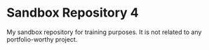 # Sandbox Repository 4
My sandbox repository for training purposes. It is not related to any portfolio-worthy project.